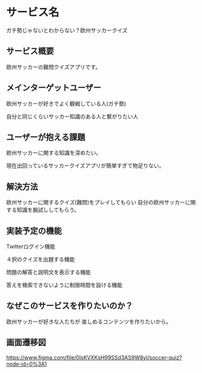# サービス名

ガチ勢じゃないとわからない？欧州サッカークイズ

## サービス概要

欧州サッカーの難問クイズアプリです。


## メインターゲットユーザー

欧州サッカーが好きでよく観戦している人(ガチ勢)

自分と同じくらいサッカー知識のある人と繋がりたい人

## ユーザーが抱える課題

欧州サッカーに関する知識を深めたい。

現在出回っているサッカークイズアプリが簡単すぎて物足りない。

## 解決方法

欧州サッカーに関するクイズ(難問)をプレイしてもらい
自分の欧州サッカーに関する知識を腕試ししてもらう。

## 実装予定の機能

Twitterログイン機能

４択のクイズを出題する機能

問題の解答と説明文を表示する機能

答えを検索できないように制限時間を設ける機能

## なぜこのサービスを作りたいのか？

欧州サッカーが好きな人たちが
楽しめるコンテンツを作りたいから。

## 画面遷移図

https://www.figma.com/file/0lsKVXKsH99SSd3AS9W8yI/soccer-quiz?node-id=0%3A1